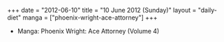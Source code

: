 +++
date = "2012-06-10"
title = "10 June 2012 (Sunday)"
layout = "daily-diet"
manga = ["phoenix-wright-ace-attorney"]
+++


* Manga: Phoenix Wright: Ace Attorney (Volume 4)